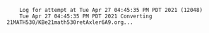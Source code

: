         Log for attempt at Tue Apr 27 04:45:35 PM PDT 2021 (12048)
        Tue Apr 27 04:45:35 PM PDT 2021 Converting 21MATH530/KBe21math530retAxler6A9.org...

